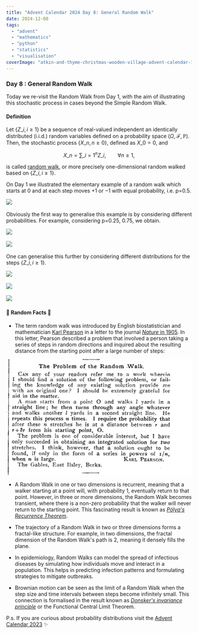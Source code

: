 ```yaml
---
title: "Advent Calendar 2024 Day 8: General Random Walk"
date: 2024-12-08
tags: 
  - "advent"
  - "mathematics"
  - "python"
  - "statistics"
  - "visualisation"
coverImage: "atkin-and-thyme-christmas-wooden-village-advent-calendar-1024023_1-edited.jpg"
---
```



### Day 8 : General Random Walk

Today we re-visit the Random Walk from Day 1, with the aim of illustrating this stochastic process in cases beyond the Simple Random Walk.

#### Definition

Let $\{Z\_i, i \geq 1\}$ be a sequence of real-valued independent an identically distributed (i.i.d.) random variables defined on a probability space $(\Omega, \mathcal{F}, \mathbb{P})$. Then, the stochastic process $\{X\_n , n\geq 0\}$, defined as $X\_0 =0$, and

$$X\_n = \sum\_{i=1}^n Z\_i, \qquad \forall n\geq 1,$$

is called [random walk](https://en.wikipedia.org/wiki/Random_walk), or more precisely one-dimensional random walked based on $\{Z\_i, i \geq 1\}$.

On Day 1 we illustrated the elementary example of a random walk which starts at 0 and at each step moves +1 or −1 with equal probability, i.e. p=0.5.

![](images/image-16.tif)

Obviously the first way to generalise this example is by considering different probabilities. For example, considering p=0.25, 0.75, we obtain.

![](images/image-14.tif)

![](images/image-15.tif)

One can generalise this further by considering different distributions for the steps $\{Z\_i, i \geq 1\}$.

![](images/image-17.tif)

![](images/image-18.tif)

![](images/image-19.tif)

#### 🔔 Random Facts 🔔

- The term random walk was introduced by English biostatistician and mathematician [Karl Pearson](https://en.wikipedia.org/wiki/Karl_Pearson) in a letter to the journal [_Nature_ in 1905](http://www.e-m-h.org/Pear05.pdf). In this letter, Pearson described a problem that involved a person taking a series of steps in random directions and inquired about the resulting distance from the starting point after a large number of steps:

![](images/Screenshot-2024-12-01-at-14.08.15.png)

- A Random Walk in one or two dimensions is recurrent, meaning that a walker starting at a point will, with probability 1, eventually return to that point. However, in three or more dimensions, the Random Walk becomes transient, where there is a non-zero probability that the walker will never return to the starting point. This fascinating result is known as _[Pólya's Recurrence Theorem](https://tylerzhu.com/assets/handouts/polya_rec.pdf)_.

- The trajectory of a Random Walk in two or three dimensions forms a fractal-like structure. For example, in two dimensions, the fractal dimension of the Random Walk's path is 2, meaning it densely fills the plane.

- In epidemiology, Random Walks can model the spread of infectious diseases by simulating how individuals move and interact in a population. This helps in predicting infection patterns and formulating strategies to mitigate outbreaks.

- Brownian motion can be seen as the limit of a Random Walk when the step size and time intervals between steps become infinitely small. This connection is formalised in the result known as [_Donsker's invariance principle_](https://quantgirl.blog/donsker-random-walk/) or the Functional Central Limit Theorem.

P.s. If you are curious about probability distributions visit the [Advent Calendar 2023](https://quantgirl.blog/advent-calendar-2023/) ✨
